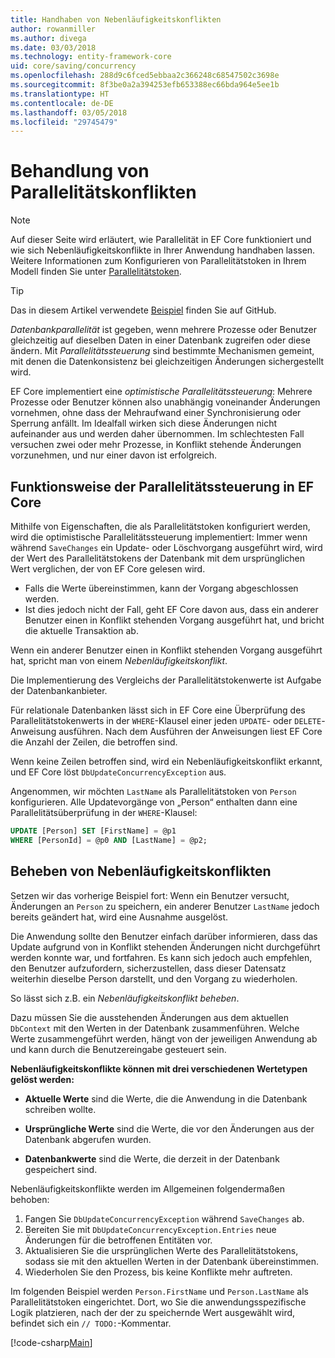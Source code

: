 ```yaml
---
title: Handhaben von Nebenläufigkeitskonflikten
author: rowanmiller
ms.author: divega
ms.date: 03/03/2018
ms.technology: entity-framework-core
uid: core/saving/concurrency
ms.openlocfilehash: 288d9c6fced5ebbaa2c366248c68547502c3698e
ms.sourcegitcommit: 8f3be0a2a394253efb653388ec66bda964e5ee1b
ms.translationtype: HT
ms.contentlocale: de-DE
ms.lasthandoff: 03/05/2018
ms.locfileid: "29745479"
---
```

# <a name="handling-concurrency-conflicts"></a>Behandlung von Parallelitätskonflikten

> [!NOTE]
> Auf dieser Seite wird erläutert, wie Parallelität in EF Core funktioniert und wie sich Nebenläufigkeitskonflikte in Ihrer Anwendung handhaben lassen. Weitere Informationen zum Konfigurieren von Parallelitätstoken in Ihrem Modell finden Sie unter [Parallelitätstoken](xref:core/modeling/concurrency).

> [!TIP]
> Das in diesem Artikel verwendete [Beispiel](https://github.com/aspnet/EntityFramework.Docs/tree/master/samples/core/Saving/Saving/Concurrency/) finden Sie auf GitHub.

_Datenbankparallelität_ ist gegeben, wenn mehrere Prozesse oder Benutzer gleichzeitig auf dieselben Daten in einer Datenbank zugreifen oder diese ändern. Mit _Parallelitätssteuerung_ sind bestimmte Mechanismen gemeint, mit denen die Datenkonsistenz bei gleichzeitigen Änderungen sichergestellt wird.

EF Core implementiert eine _optimistische Parallelitätssteuerung_: Mehrere Prozesse oder Benutzer können also unabhängig voneinander Änderungen vornehmen, ohne dass der Mehraufwand einer Synchronisierung oder Sperrung anfällt. Im Idealfall wirken sich diese Änderungen nicht aufeinander aus und werden daher übernommen. Im schlechtesten Fall versuchen zwei oder mehr Prozesse, in Konflikt stehende Änderungen vorzunehmen, und nur einer davon ist erfolgreich.

## <a name="how-concurrency-control-works-in-ef-core"></a>Funktionsweise der Parallelitätssteuerung in EF Core

Mithilfe von Eigenschaften, die als Parallelitätstoken konfiguriert werden, wird die optimistische Parallelitätssteuerung implementiert: Immer wenn während `SaveChanges` ein Update- oder Löschvorgang ausgeführt wird, wird der Wert des Parallelitätstokens der Datenbank mit dem ursprünglichen Wert verglichen, der von EF Core gelesen wird.

- Falls die Werte übereinstimmen, kann der Vorgang abgeschlossen werden.
- Ist dies jedoch nicht der Fall, geht EF Core davon aus, dass ein anderer Benutzer einen in Konflikt stehenden Vorgang ausgeführt hat, und bricht die aktuelle Transaktion ab.

Wenn ein anderer Benutzer einen in Konflikt stehenden Vorgang ausgeführt hat, spricht man von einem _Nebenläufigkeitskonflikt_.

Die Implementierung des Vergleichs der Parallelitätstokenwerte ist Aufgabe der Datenbankanbieter.

Für relationale Datenbanken lässt sich in EF Core eine Überprüfung des Parallelitätstokenwerts in der `WHERE`-Klausel einer jeden `UPDATE`- oder `DELETE`-Anweisung ausführen. Nach dem Ausführen der Anweisungen liest EF Core die Anzahl der Zeilen, die betroffen sind.

Wenn keine Zeilen betroffen sind, wird ein Nebenläufigkeitskonflikt erkannt, und EF Core löst `DbUpdateConcurrencyException` aus.

Angenommen, wir möchten `LastName` als Parallelitätstoken von `Person` konfigurieren. Alle Updatevorgänge von „Person“ enthalten dann eine Parallelitätsüberprüfung in der `WHERE`-Klausel:

``` sql
UPDATE [Person] SET [FirstName] = @p1
WHERE [PersonId] = @p0 AND [LastName] = @p2;
```

## <a name="resolving-concurrency-conflicts"></a>Beheben von Nebenläufigkeitskonflikten

Setzen wir das vorherige Beispiel fort: Wenn ein Benutzer versucht, Änderungen an `Person` zu speichern, ein anderer Benutzer `LastName` jedoch bereits geändert hat, wird eine Ausnahme ausgelöst.

Die Anwendung sollte den Benutzer einfach darüber informieren, dass das Update aufgrund von in Konflikt stehenden Änderungen nicht durchgeführt werden konnte war, und fortfahren. Es kann sich jedoch auch empfehlen, den Benutzer aufzufordern, sicherzustellen, dass dieser Datensatz weiterhin dieselbe Person darstellt, und den Vorgang zu wiederholen.

So lässt sich z.B. ein _Nebenläufigkeitskonflikt beheben_.

Dazu müssen Sie die ausstehenden Änderungen aus dem aktuellen `DbContext` mit den Werten in der Datenbank zusammenführen. Welche Werte zusammengeführt werden, hängt von der jeweiligen Anwendung ab und kann durch die Benutzereingabe gesteuert sein.

**Nebenläufigkeitskonflikte können mit drei verschiedenen Wertetypen gelöst werden:**

* **Aktuelle Werte** sind die Werte, die die Anwendung in die Datenbank schreiben wollte.

* **Ursprüngliche Werte** sind die Werte, die vor den Änderungen aus der Datenbank abgerufen wurden.

* **Datenbankwerte** sind die Werte, die derzeit in der Datenbank gespeichert sind.

Nebenläufigkeitskonflikte werden im Allgemeinen folgendermaßen behoben:

1. Fangen Sie `DbUpdateConcurrencyException` während `SaveChanges` ab.
2. Bereiten Sie mit `DbUpdateConcurrencyException.Entries` neue Änderungen für die betroffenen Entitäten vor.
3. Aktualisieren Sie die ursprünglichen Werte des Parallelitätstokens, sodass sie mit den aktuellen Werten in der Datenbank übereinstimmen.
4. Wiederholen Sie den Prozess, bis keine Konflikte mehr auftreten.

Im folgenden Beispiel werden `Person.FirstName` und `Person.LastName` als Parallelitätstoken eingerichtet. Dort, wo Sie die anwendungsspezifische Logik platzieren, nach der der zu speichernde Wert ausgewählt wird, befindet sich ein `// TODO:`-Kommentar.

[!code-csharp[Main](../../../samples/core/Saving/Saving/Concurrency/Sample.cs?name=ConcurrencyHandlingCode&highlight=34-35)]
